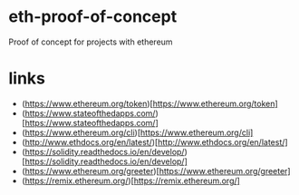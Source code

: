 # eth-proof-of-concept
Proof of concept for projects with ethereum


# links
- (https://www.ethereum.org/token)[https://www.ethereum.org/token]
- (https://www.stateofthedapps.com/)[https://www.stateofthedapps.com/]
- (https://www.ethereum.org/cli)[https://www.ethereum.org/cli]
- (http://www.ethdocs.org/en/latest/)[http://www.ethdocs.org/en/latest/]
- (https://solidity.readthedocs.io/en/develop/)[https://solidity.readthedocs.io/en/develop/]
- (https://www.ethereum.org/greeter)[https://www.ethereum.org/greeter]
- (https://remix.ethereum.org/)[https://remix.ethereum.org/]